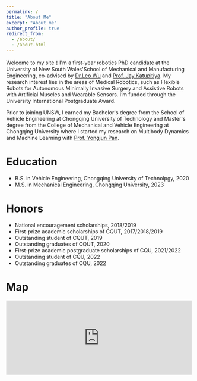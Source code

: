 ```yaml
---
permalink: /
title: "About Me"
excerpt: "About me"
author_profile: true
redirect_from: 
  - /about/
  - /about.html
---
```


Welcome to my site！I'm a first-year robotics PhD candidate at the University of New South Wales'School of Mechanical and Manufacturing Engineering, co-advised by [Dr.Leo Wu](https://www.drliaowu.com) and [Prof. Jay Katupitiya](https://www.unsw.edu.au/staff/jay-katupitiya). My research interest lies in the areas of Medical Robotics, such as Flexible Robots for Autonomous Minimally Invasive Surgery and Assistive Robots with Artificial Muscles and Wearable Sensors. I’m funded through the University International Postgraduate Award.

Prior to joining UNSW, I earned my Bachelor's degree from the School of Vehicle Engineering at Chongqing University of Technology and Master's degree from the College of Mechanical and Vehicle Engineering at Chongqing University where I started my research on Multibody Dynamics and Machine Learning with [Prof. Yongjun Pan](https://faculty.cqu.edu.cn/YongjunPan/zh_CN/index/338379/list/index.htm).

Education
======
* B.S. in Vehicle Engineering, Chongqing University of Technolpgy, 2020
* M.S. in Mechanical Engineering, Chongqing University, 2023


Honors
======
* National encouragement scholarships, 2018/2019
* First-prize academic scholarships of CQUT, 2017/2018/2019
* Outstanding student of CQUT, 2019
* Outstanding graduates of CQUT, 2020
* First-prize academic postgraduate scholarships of CQU, 2021/2022
* Outstanding student of CQU, 2022
* Outstanding graduates of CQU, 2022

Map
======


<iframe src="https://www.google.com/maps/embed?pb=!1m18!1m12!1m3!1d3003.8577951742313!2d106.44979346895913!3d29.559612945511976!2m3!1f0!2f0!3f0!3m2!1i1024!2i768!4f13.1!3m3!1m2!1s0x36eccb948120ecb1%3A0xbcacf824c7bdf803!2z6YeN5bqG5aSn5a2m!5e0!3m2!1szh-CN!2sjp!4v1699616612520!5m2!1szh-CN!2sjp" width="500" height="200" style="border:0;" allowfullscreen="" loading="lazy" referrerpolicy="no-referrer-when-downgrade"></iframe>

